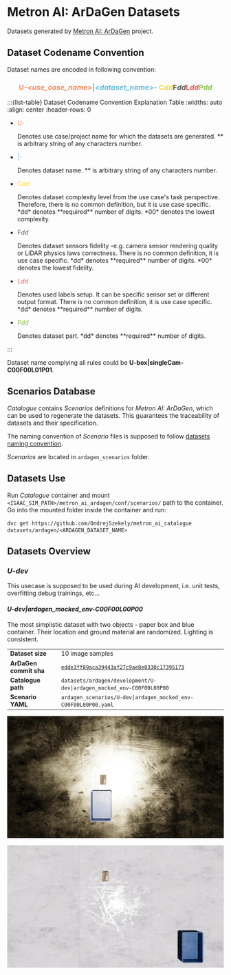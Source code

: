 # Metron AI: ArDaGen Datasets

Datasets generated by [Metron AI: ArDaGen](https://github.com/OndrejSzekely/metron_ai_ardagen) project.

## Dataset Codename Convention

Dataset names are encoded in following convention:

<h3 style="text-align: center">
    <span style="color:#F9895C;">U-<i>&ltuse_case_name&gt</i></span><span style="color:#65BCD8;">|<i>&ltdataset_name&gt</i>-</span><span style="color:#F8D643;">
    C<i>dd</i></span><span style="color:#545A5E;">F<i>dd</i></span><span style="color:#ef5350;">L<i>dd</i></span><span style="color:#8bc34a;">P<i>dd</i></span> <!--markdownlint-disable MD013-->
</h3>

:::{list-table} Dataset Codename Convention Explanation Table
:widths: auto
:align: center
:header-rows: 0

*   <p style="color:#F9895C;">U-<i><use_case_name></i></p> <!-- markdownlint-disable MD004 MD007 MD030-->
    Denotes use case/project name for which the datasets are generated. *<use_case_name>* is arbitrary string of any
    characters number.
*   <p style="color:#65BCD8;">|<i><dataset_name></i>-</p>
    Denotes dataset name. *<dataset_name>* is arbitrary string of any
    characters number.
*   <p style="color:#F8D643;">C<i>dd</i></p>
    Denotes dataset complexity level from the use case's task perspective. Therefore, there is no common definition,
    but it is use case specific. *dd* denotes **required** number of digits. *00* denotes the lowest complexity.
*   <p style="color:#545A5E;">F<i>dd</i></p>
    Denotes dataset sensors fidelity -e.g. camera sensor rendering quality or LiDAR physics laws correctness.
    There is no common definition, it is use case specific. *dd* denotes **required** number of digits.
    *00* denotes the lowest fidelity.
*   <p style="color:#ef5350;">L<i>dd</i></p>
    Denotes used labels setup. It can be specific sensor set or different output format.
    There is no common definition, it is use case specific. *dd* denotes **required** number of digits.
*   <p style="color:#8bc34a;">P<i>dd</i></p>
    Denotes dataset part. *dd* denotes **required** number of digits.

:::

Dataset name complying all rules could be **U-box|singleCam-C00F00L01P01**.

## Scenarios Database

*Catalogue* contains *Scenarios* definitions for *Metron AI: ArDaGen*, which can be used to regenerate the datasets.
This guarantees the traceability of datasets and their specification.

The naming convention of *Scenario* files is supposed to follow
[datasets naming convention](#datasets-codename-convention).

*Scenarios* are located in `ardagen_scenarios` folder.

## Datasets Use

Run *Catalogue* container and mount `<ISAAC_SIM_PATH>/metron_ai_ardagen/conf/scenarios/` path to the container. Go
into the mounted folder inside the container and run:

```shell
dvc get https://github.com/OndrejSzekely/metron_ai_catalogue datasets/ardagen/<ARDAGEN_DATASET_NAME>
```

## Datasets Overview

### *U-dev*

This usecase is supposed to be used during AI development, i.e. unit tests, overfitting debug trainings, etc...

#### *U-dev|ardagen_mocked_env-C00F00L00P00*

The most simplistic dataset with two objects - paper box and blue container. Their location and ground material are randomized. Lighting is consistent.

|     |     |
| --- | --- |
| **Dataset size** | 10 image samples |
| **ArDaGen commit sha** | [`edde3ff89aca39443af27c9ae8e0330c17395173`](https://github.com/OndrejSzekely/metron_ai_ardagen/commit/edde3ff89aca39443af27c9ae8e0330c17395173) |
| **Catalogue path** | `datasets/ardagen/development/U-dev\|ardagen_mocked_env-C00F00L00P00` |
| **Scenario YAML** | `ardagen_scenarios/U-dev\|ardagen_mocked_env-C00F00L00P00.yaml` |


![U-dev|ardagen_mocked_env-C00F00L00P00 image sample 0](./imgs/U-dev_ardagen_mocked_env-C00F00L00P00_sample_0.jpg)

![U-dev|ardagen_mocked_env-C00F00L00P00 image sample 1](./imgs/U-dev_ardagen_mocked_env-C00F00L00P00_sample_1.jpg)